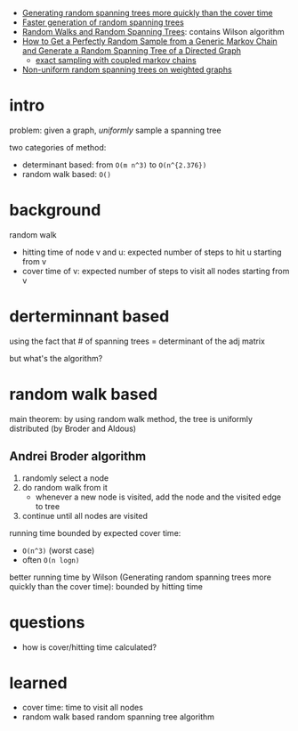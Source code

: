 - [Generating random spanning trees more quickly than the cover time](http://dl.acm.org/citation.cfm?id=237880)
- [Faster generation of random spanning trees](https://people.csail.mit.edu/madry/docs/randtreegen_full.pdf)
- [Random Walks and Random Spanning Trees](https://math.dartmouth.edu/~pw/math100w13/kothari.pdf): contains Wilson algorithm
- [How to Get a Perfectly Random Sample from a Generic Markov Chain and Generate a Random Spanning Tree of a Directed Graph](http://www.sciencedirect.com/science/article/pii/S0196677497909172)
  - [exact sampling with coupled markov chains](https://www.stat.berkeley.edu/~aldous/206-RWG/RWGpapers/propp_wilson.pdf)
- [Non-uniform random spanning trees on weighted graphs](http://www.sciencedirect.com/science/article/pii/S0304397598003259)

# intro

problem: given a graph, *uniformly* sample a spanning tree

two categories of method:

- determinant based: from `O(m n^3)` to `O(n^{2.376})`
- random walk based: `O()`

# background

random walk

- hitting time of node v and u: expected number of steps to hit u starting from v
- cover time of v: expected number of steps to visit all nodes starting from v

# derterminnant based

using the fact that \# of spanning trees = determinant of the adj matrix

but what's the algorithm?

# random walk based

main theorem: by using random walk method, the tree is uniformly distributed (by Broder and Aldous)

## Andrei Broder algorithm

1. randomly select a node
2. do random walk from it
   - whenever a new node is visited, add the node and the visited edge to tree
3. continue until all nodes are visited

running time bounded by expected cover time:

- `O(n^3)` (worst case)
- often `O(n logn)`

better running time by Wilson (Generating random spanning trees more quickly than the cover time): bounded by hitting time

# questions

- how is cover/hitting time calculated?


# learned

- cover time: time to visit all nodes
- random walk based random spanning tree algorithm